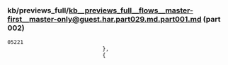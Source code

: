 ### kb/previews_full/kb__previews_full__flows__master-first__master-only@guest.har.part029.md.part001.md (part 002)

```md
05221
                              },
                              {
                      
```

```
